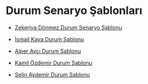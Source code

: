 # Durum Senaryo Şablonları

* [Zekeriya Dönmez Durum Senaryo Şablonu]()

* [İsmail Kaya Durum Şablonu]()

* [Alper Avcı Durum Şablonu]()

* [Kamil Özdemir Durum Şablonu]()

* [Selin Aydemir Durum Şablonu]()
